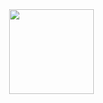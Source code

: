 <div id="header" align="center">
  <img src="https://media1.giphy.com/media/13HgwGsXF0aiGY/giphy.gif?cid=6c09b952cdddab38d388195e1f7f40e9494f99822ee4b7f9&rid=giphy.gif&ct=g" width="150"/>
</div>
